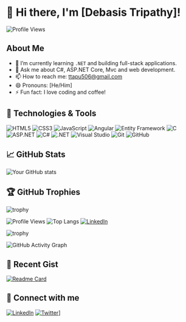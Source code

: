 # 👋 Hi there, I'm [Debasis Tripathy]!

![Profile Views](https://komarev.com/ghpvc/?username=YourUsername&color=blue)

## About Me
- 🌱 I’m currently learning `.NET` and building full-stack applications.
- 💬 Ask me about C#, ASP.NET Core, Mvc and web development.
- 📫 How to reach me: [ttapu506@gmail.com](mailto:ttapu506@gmail.com)
- 😄 Pronouns: [He/Him]
- ⚡ Fun fact: I love coding and coffee!

## 🔧 Technologies & Tools
![HTML5](https://img.shields.io/badge/-HTML5-E34F26?style=flat-square&logo=html5&logoColor=white)
![CSS3](https://img.shields.io/badge/-CSS3-1572B6?style=flat-square&logo=css3)
![JavaScript](https://img.shields.io/badge/-JavaScript-F7DF1E?style=flat-square&logo=javascript&logoColor=black)
![Angular](https://img.shields.io/badge/-Angular-DD0031?style=flat-square&logo=angular&logoColor=white)
![Entity Framework](https://img.shields.io/badge/-Entity%20Framework-512BD4?style=flat-square&logo=.net&logoColor=white)
![C](https://img.shields.io/badge/-C-A8B9CC?style=flat-square&logo=c&logoColor=white)
![ASP.NET](https://img.shields.io/badge/-ASP.NET-512BD4?style=flat-square&logo=.net&logoColor=white)
![C#](https://img.shields.io/badge/-C%23-239120?style=flat-square&logo=c-sharp&logoColor=white)
![.NET](https://img.shields.io/badge/-.NET-512BD4?style=flat-square&logo=.net&logoColor=white)
![Visual Studio](https://img.shields.io/badge/-Visual%20Studio-5C2D91?style=flat-square&logo=visual-studio&logoColor=white)
![Git](https://img.shields.io/badge/-Git-F05032?style=flat-square&logo=git&logoColor=white)
![GitHub](https://img.shields.io/badge/-GitHub-181717?style=flat-square&logo=github&logoColor=white)

## 📈 GitHub Stats
![Your GitHub stats](https://github-readme-stats.vercel.app/api?username=YourUsername&show_icons=true&theme=radical)

## 🏆 GitHub Trophies
![trophy](https://github-profile-trophy.vercel.app/?username=YourUsername&theme=onedark)

![Profile Views](https://komarev.com/ghpvc/?username=YourUsername&color=blue) <!-- Profile views badge -->
![Top Langs](https://github-readme-stats.vercel.app/api/top-langs/?username=YourUsername&layout=compact) <!-- Top languages used -->
[![LinkedIn](https://img.shields.io/badge/-LinkedIn-0077B5?style=flat-square&logo=linkedin&logoColor=white)](https://www.linkedin.com/in/YourLinkedIn) <!-- LinkedIn badge -->


![trophy](https://github-profile-trophy.vercel.app/?username=YourUsername&theme=onedark)


![GitHub Activity Graph](https://activity-graph.herokuapp.com/graph?username=YourUsername&theme=react-dark)



## 📄 Recent Gist
[![Readme Card](https://github-readme-stats.vercel.app/api/pin/?username=YourUsername&repo=GistName)](https://gist.github.com/YourUsername/GistID)



## 🔗 Connect with me
[![LinkedIn](https://img.shields.io/badge/-LinkedIn-0077B5?style=flat-square&logo=linkedin&logoColor=white)]([https://www.linkedin.com/in/debasistripathy337/])
[![Twitter](https://img.shields.io/badge/-Twitter-1DA1F2?style=flat-square&logo=twitter&logoColor=white)]([(https://x.com/ttapu506?t=g_4C4AXK2sCwUcWQMD1DKg&s=08))]
